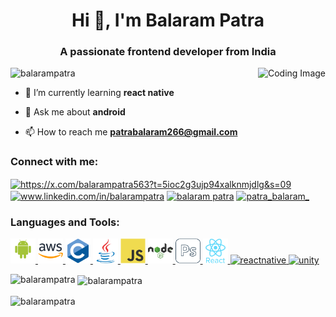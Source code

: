 

<h1 align="center">Hi 👋, I'm Balaram Patra</h1>
<h3 align="center">A passionate frontend developer from India</h3>
<img src="https://i.pinimg.com/originals/54/e3/7d/54e37d8074ebcde1d96c77d7b2a7f310.gif" align="right" alt="Coding Image" align="right">
<p align="left">




<p align="left"> <img src="https://komarev.com/ghpvc/?username=balarampatra&label=Profile%20views&color=0e75b6&style=flat" alt="balarampatra" /> </p>



- 🌱 I’m currently learning **react native**

- 💬 Ask me about **android**

- 📫 How to reach me **patrabalaram266@gmail.com**

<h3 align="left">Connect with me:</h3>
<p align="left">
<a href="https://twitter.com/https://x.com/balarampatra563?t=5ioc2g3ujp94xalknmjdlg&s=09" target="blank"><img align="center" src="https://raw.githubusercontent.com/rahuldkjain/github-profile-readme-generator/master/src/images/icons/Social/twitter.svg" alt="https://x.com/balarampatra563?t=5ioc2g3ujp94xalknmjdlg&s=09" height="30" width="40" /></a>
<a href="https://linkedin.com/in/www.linkedin.com/in/balarampatra" target="blank"><img align="center" src="https://raw.githubusercontent.com/rahuldkjain/github-profile-readme-generator/master/src/images/icons/Social/linked-in-alt.svg" alt="www.linkedin.com/in/balarampatra" height="30" width="40" /></a>
<a href="https://fb.com/balaram patra" target="blank"><img align="center" src="https://raw.githubusercontent.com/rahuldkjain/github-profile-readme-generator/master/src/images/icons/Social/facebook.svg" alt="balaram patra" height="30" width="40" /></a>
<a href="https://instagram.com/patra_balaram_" target="blank"><img align="center" src="https://raw.githubusercontent.com/rahuldkjain/github-profile-readme-generator/master/src/images/icons/Social/instagram.svg" alt="patra_balaram_" height="30" width="40" /></a>
</p>

<h3 align="left">Languages and Tools:</h3>
<p align="left"> <a href="https://developer.android.com" target="_blank" rel="noreferrer"> <img src="https://raw.githubusercontent.com/devicons/devicon/master/icons/android/android-original-wordmark.svg" alt="android" width="40" height="40"/> </a> <a href="https://aws.amazon.com" target="_blank" rel="noreferrer"> <img src="https://raw.githubusercontent.com/devicons/devicon/master/icons/amazonwebservices/amazonwebservices-original-wordmark.svg" alt="aws" width="40" height="40"/> </a> <a href="https://www.cprogramming.com/" target="_blank" rel="noreferrer"> <img src="https://raw.githubusercontent.com/devicons/devicon/master/icons/c/c-original.svg" alt="c" width="40" height="40"/> </a> <a href="https://www.java.com" target="_blank" rel="noreferrer"> <img src="https://raw.githubusercontent.com/devicons/devicon/master/icons/java/java-original.svg" alt="java" width="40" height="40"/> </a> <a href="https://developer.mozilla.org/en-US/docs/Web/JavaScript" target="_blank" rel="noreferrer"> <img src="https://raw.githubusercontent.com/devicons/devicon/master/icons/javascript/javascript-original.svg" alt="javascript" width="40" height="40"/> </a> <a href="https://nodejs.org" target="_blank" rel="noreferrer"> <img src="https://raw.githubusercontent.com/devicons/devicon/master/icons/nodejs/nodejs-original-wordmark.svg" alt="nodejs" width="40" height="40"/> </a> <a href="https://www.photoshop.com/en" target="_blank" rel="noreferrer"> <img src="https://raw.githubusercontent.com/devicons/devicon/master/icons/photoshop/photoshop-line.svg" alt="photoshop" width="40" height="40"/> </a> <a href="https://reactjs.org/" target="_blank" rel="noreferrer"> <img src="https://raw.githubusercontent.com/devicons/devicon/master/icons/react/react-original-wordmark.svg" alt="react" width="40" height="40"/> </a> <a href="https://reactnative.dev/" target="_blank" rel="noreferrer"> <img src="https://reactnative.dev/img/header_logo.svg" alt="reactnative" width="40" height="40"/> </a> <a href="https://unity.com/" target="_blank" rel="noreferrer"> <img src="https://www.vectorlogo.zone/logos/unity3d/unity3d-icon.svg" alt="unity" width="40" height="40"/> </a> </p>

<p><img align="left" src="https://github-readme-stats.vercel.app/api/top-langs?username=balarampatra&show_icons=true&locale=en&layout=compact" alt="balarampatra" /></p>

<p>&nbsp;<img align="center" src="https://github-readme-stats.vercel.app/api?username=balarampatra&show_icons=true&locale=en" alt="balarampatra" /></p>

<p><img align="center" src="https://github-readme-streak-stats.herokuapp.com/?user=balarampatra&" alt="balarampatra" /></p>
